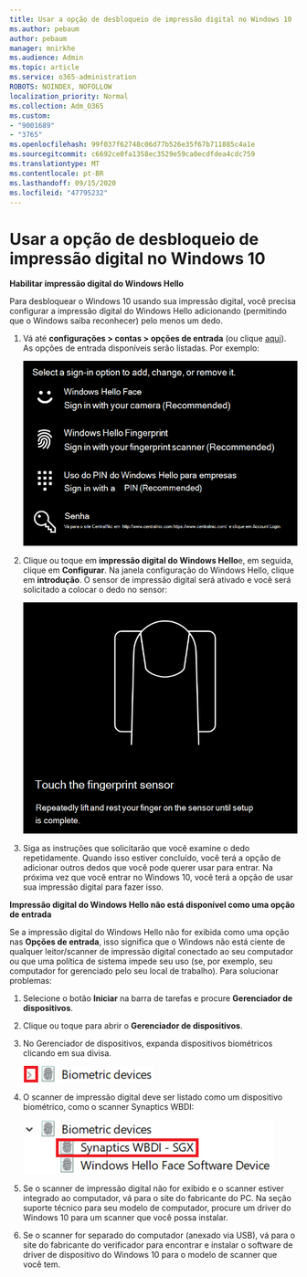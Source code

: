 ```yaml
---
title: Usar a opção de desbloqueio de impressão digital no Windows 10
ms.author: pebaum
author: pebaum
manager: mnirkhe
ms.audience: Admin
ms.topic: article
ms.service: o365-administration
ROBOTS: NOINDEX, NOFOLLOW
localization_priority: Normal
ms.collection: Adm_O365
ms.custom:
- "9001689"
- "3765"
ms.openlocfilehash: 99f037f62748c06d77b526e35f67b711885c4a1e
ms.sourcegitcommit: c6692ce0fa1358ec3529e59ca0ecdfdea4cdc759
ms.translationtype: MT
ms.contentlocale: pt-BR
ms.lasthandoff: 09/15/2020
ms.locfileid: "47795232"
---
```

# <a name="use-fingerprint-unlock-option-in-windows-10"></a>Usar a opção de desbloqueio de impressão digital no Windows 10

**Habilitar impressão digital do Windows Hello**

Para desbloquear o Windows 10 usando sua impressão digital, você precisa configurar a impressão digital do Windows Hello adicionando (permitindo que o Windows saiba reconhecer) pelo menos um dedo. 

1. Vá até **configurações > contas > opções de entrada** (ou clique [aqui](ms-settings:signinoptions?activationSource=GetHelp)). As opções de entrada disponíveis serão listadas. Por exemplo:

    ![Opções de entrada.](media/sign-in-options.png)

2. Clique ou toque em **impressão digital do Windows Hello**e, em seguida, clique em **Configurar**. Na janela configuração do Windows Hello, clique em **introdução**. O sensor de impressão digital será ativado e você será solicitado a colocar o dedo no sensor:

   ![Sensor de impressão digital.](media/fingerprint-sensor.png)

3. Siga as instruções que solicitarão que você examine o dedo repetidamente. Quando isso estiver concluído, você terá a opção de adicionar outros dedos que você pode querer usar para entrar. Na próxima vez que você entrar no Windows 10, você terá a opção de usar sua impressão digital para fazer isso.

**Impressão digital do Windows Hello não está disponível como uma opção de entrada**

Se a impressão digital do Windows Hello não for exibida como uma opção nas **Opções de entrada**, isso significa que o Windows não está ciente de qualquer leitor/scanner de impressão digital conectado ao seu computador ou que uma política de sistema impede seu uso (se, por exemplo, seu computador for gerenciado pelo seu local de trabalho). Para solucionar problemas: 

1. Selecione o botão **Iniciar** na barra de tarefas e procure **Gerenciador de dispositivos**.

2. Clique ou toque para abrir o **Gerenciador de dispositivos**.

3. No Gerenciador de dispositivos, expanda dispositivos biométricos clicando em sua divisa.

   ![Dispositivos biométricos.](media/biometric-devices.png)

4. O scanner de impressão digital deve ser listado como um dispositivo biométrico, como o scanner Synaptics WBDI:

   ![Dispositivos biométricos.](media/biometric-devices-expanded.png)

5. Se o scanner de impressão digital não for exibido e o scanner estiver integrado ao computador, vá para o site do fabricante do PC. Na seção suporte técnico para seu modelo de computador, procure um driver do Windows 10 para um scanner que você possa instalar.

6. Se o scanner for separado do computador (anexado via USB), vá para o site do fabricante do verificador para encontrar e instalar o software de driver de dispositivo do Windows 10 para o modelo de scanner que você tem.
